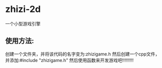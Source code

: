 # zhizi-2d

一个小型游戏引擎

## 使用方法:
创建一个文件夹，并将该代码的名字变为:zhizigame.h
然后创建一个cpp文件，并添加:#include "zhizigame.h"
然后使用函数来开发游戏吧!!!!!!!!!
